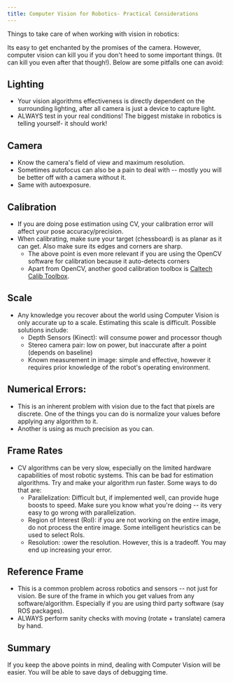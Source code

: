 ```yaml
---
title: Computer Vision for Robotics- Practical Considerations
---
```

Things to take care of when working with vision in robotics:

Its easy to get enchanted by the promises of the camera. However, computer vision can kill you if you don't heed to some important things. (It can kill you even after that though!). Below are some pitfalls one can avoid:

## Lighting
- Your vision algorithms effectiveness is directly dependent on the surrounding lighting, after all camera is just a device to capture light.
- ALWAYS test in your real conditions! The biggest mistake in robotics is telling yourself- it should work!

## Camera
- Know the camera's field of view and maximum resolution.
- Sometimes autofocus can also be a pain to deal with -- mostly you will be better off with a camera without it.
- Same with autoexposure.

## Calibration
- If you are doing pose estimation using CV, your calibration error will affect your pose accuracy/precision.
- When calibrating, make sure your target (chessboard) is as planar as it can get. Also make sure its edges and corners are sharp.
  - The above point is even more relevant if you are using the OpenCV software for calibration because it auto-detects corners
  - Apart from OpenCV, another good calibration toolbox is [Caltech Calib Toolbox](http://www.vision.caltech.edu/bouguetj/calib_doc/).

## Scale
- Any knowledge you recover about the world using Computer Vision is only accurate up to a scale. Estimating this scale is difficult. Possible solutions include:
  - Depth Sensors (Kinect): will consume power and processor though
  - Stereo camera pair: low on power, but inaccurate after a point (depends on baseline)
  - Known measurement in image: simple and effective, however it requires prior knowledge of the robot's operating environment.

## Numerical Errors:
- This is an inherent problem with vision due to the fact that pixels are discrete. One of the things you can do is normalize your values before applying any algorithm to it.
- Another is using as much precision as you can.

## Frame Rates
- CV algorithms can be very slow, especially on the limited hardware capabilities of most robotic systems. This can be bad for estimation algorithms. Try and make your algorithm run faster. Some ways to do that are:
  - Parallelization: Difficult but, if implemented well, can provide huge boosts to speed. Make sure you know what you're doing -- its very easy to go wrong with parallelization.
  - Region of Interest (RoI): if you are not working on the entire image, do not process the entire image. Some intelligent heuristics can be used to select RoIs.
  - Resolution: :ower the resolution. However, this is a tradeoff. You may end up increasing your error.

## Reference Frame
- This is a common problem across robotics and sensors -- not just for vision. Be sure of the frame in which you get values from any software/algorithm. Especially if you are using third party software (say ROS packages).
- ALWAYS perform sanity checks with moving (rotate + translate) camera by hand.

## Summary
If you keep the above points in mind, dealing with Computer Vision will be easier. You will be able to save days of debugging time.
